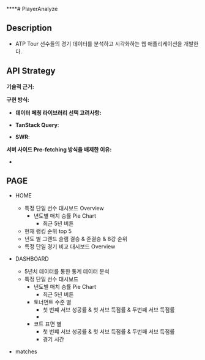 \*\*\*\*# PlayerAnalyze

## Description

- ATP Tour 선수들의 경기 데이터를 분석하고 시각화하는 웹 애플리케이션을 개발한다.

## API Strategy

**기술적 근거:**

**구현 방식:**

- **데이터 페칭 라이브러리 선택 고려사항:**

- **TanStack Query**:
- **SWR**:

**서버 사이드 Pre-fetching 방식을 배제한 이유:**

-

## PAGE

- HOME
  - 특정 단일 선수 대시보드 Overview
    - 년도별 매치 승률 Pie Chart
      - 최근 5년 버튼
  - 현재 랭킹 순위 top 5
  - 년도 별 그랜드 슬램 결승 & 준결승 & 8강 순위
  - 특정 단일 경기 비교 대시보드 Overview

- DASHBOARD
  - 5년치 데이터를 통한 통계 데이터 분석
  - 특정 단일 선수 대시보드
    - 년도별 매치 승률 Pie Chart
      - 최근 5년 버튼
    - 토너먼트 수준 별
      - 첫 번쨰 서브 성공률 & 첫 서브 득점률 & 두번째 서브 득점률
      -
    - 코트 표면 별
      - 첫 번쨰 서브 성공률 & 첫 서브 득점률 & 두번째 서브 득점률
      - 경기 시간

- matches
